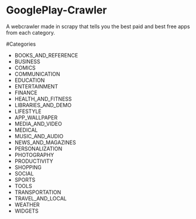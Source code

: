 GooglePlay-Crawler
==================

A webcrawler made in scrapy that tells you the best paid and best free apps from each category.


#Categories
* BOOKS_AND_REFERENCE
* BUSINESS
* COMICS
* COMMUNICATION
* EDUCATION
* ENTERTAINMENT
* FINANCE
* HEALTH_AND_FITNESS
* LIBRARIES_AND_DEMO
* LIFESTYLE
* APP_WALLPAPER
* MEDIA_AND_VIDEO
* MEDICAL
* MUSIC_AND_AUDIO
* NEWS_AND_MAGAZINES
* PERSONALIZATION
* PHOTOGRAPHY
* PRODUCTIVITY
* SHOPPING
* SOCIAL
* SPORTS
* TOOLS
* TRANSPORTATION
* TRAVEL_AND_LOCAL
* WEATHER
* WIDGETS
